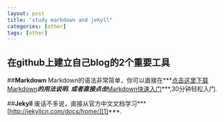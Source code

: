 ```yaml
---
layout: post
title: "study markdown and jekyll"
categories: [other]
tags: [other]
---
```

在github上建立自己blog的2个重要工具
---
##**Markdown**
Markdown的语法非常简单，你可以直接在***[点击这里下载Markdown](/resources/Markdown-chinese-simple.pdf "下载pdf文件")***的用法说明.
或者直接点击***[Markdown快速入门](http://wowubuntu.com/markdown/basic.html "markdown轻松入门")***,30分钟轻松入门.

##**Jekyll**
废话不多说，直接从官方中文文档学习***[http://jekyllcn.com/docs/home/][1]***.











[1]: http://jekyllcn.com/docs/home/ "进入jekyll官方网站学习"